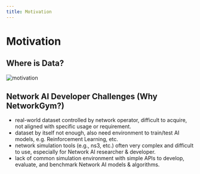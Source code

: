 ```yaml
---
title: Motivation
---
```


# Motivation

## Where is Data?
![motivation](motivation.png)

## Network AI Developer Challenges (Why NetworkGym?)
- real-world dataset controlled by network operator, difficult to acquire, not aligned with specific usage or requirement.
- dataset by itself not enough, also need environment to train/test AI models, e.g. Reinforcement Learning, etc.
- network simulation tools (e.g., ns3, etc.) often very complex and difficult to use, especially for Network AI researcher & developer.
- lack of common simulation environment with simple APIs to develop, evaluate, and benchmark Network AI models & algorithms.
